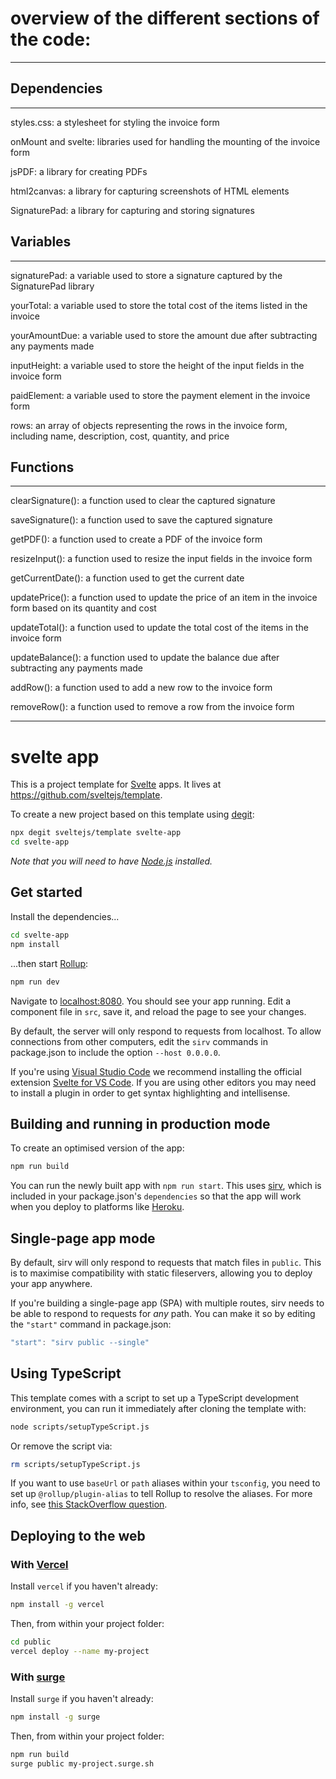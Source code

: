 # overview of the different sections of the code:
---


## Dependencies
---

styles.css: a stylesheet for styling the invoice form

onMount and svelte: libraries used for handling the mounting of the invoice form

jsPDF: a library for creating PDFs

html2canvas: a library for capturing screenshots of HTML elements

SignaturePad: a library for capturing and storing signatures

## Variables
---

signaturePad: a variable used to store a signature captured by the SignaturePad library

yourTotal: a variable used to store the total cost of the items listed in the invoice

yourAmountDue: a variable used to store the amount due after subtracting any payments made

inputHeight: a variable used to store the height of the input fields in the invoice form

paidElement: a variable used to store the payment element in the invoice form

rows: an array of objects representing the rows in the invoice form, including name, description, cost, quantity, and price

## Functions
---

clearSignature(): a function used to clear the captured signature

saveSignature(): a function used to save the captured signature

getPDF(): a function used to create a PDF of the invoice form

resizeInput(): a function used to resize the input fields in the invoice form

getCurrentDate(): a function used to get the current date

updatePrice(): a function used to update the price of an item in the invoice form based on its quantity and cost

updateTotal(): a function used to update the total cost of the items in the invoice form

updateBalance(): a function used to update the balance due after subtracting any payments made

addRow(): a function used to add a new row to the invoice form

removeRow(): a function used to remove a row from the invoice form






---

# svelte app

This is a project template for [Svelte](https://svelte.dev) apps. It lives at https://github.com/sveltejs/template.

To create a new project based on this template using [degit](https://github.com/Rich-Harris/degit):

```bash
npx degit sveltejs/template svelte-app
cd svelte-app
```

*Note that you will need to have [Node.js](https://nodejs.org) installed.*


## Get started

Install the dependencies...

```bash
cd svelte-app
npm install
```

...then start [Rollup](https://rollupjs.org):

```bash
npm run dev
```

Navigate to [localhost:8080](http://localhost:8080). You should see your app running. Edit a component file in `src`, save it, and reload the page to see your changes.

By default, the server will only respond to requests from localhost. To allow connections from other computers, edit the `sirv` commands in package.json to include the option `--host 0.0.0.0`.

If you're using [Visual Studio Code](https://code.visualstudio.com/) we recommend installing the official extension [Svelte for VS Code](https://marketplace.visualstudio.com/items?itemName=svelte.svelte-vscode). If you are using other editors you may need to install a plugin in order to get syntax highlighting and intellisense.

## Building and running in production mode

To create an optimised version of the app:

```bash
npm run build
```

You can run the newly built app with `npm run start`. This uses [sirv](https://github.com/lukeed/sirv), which is included in your package.json's `dependencies` so that the app will work when you deploy to platforms like [Heroku](https://heroku.com).


## Single-page app mode

By default, sirv will only respond to requests that match files in `public`. This is to maximise compatibility with static fileservers, allowing you to deploy your app anywhere.

If you're building a single-page app (SPA) with multiple routes, sirv needs to be able to respond to requests for *any* path. You can make it so by editing the `"start"` command in package.json:

```js
"start": "sirv public --single"
```

## Using TypeScript

This template comes with a script to set up a TypeScript development environment, you can run it immediately after cloning the template with:

```bash
node scripts/setupTypeScript.js
```

Or remove the script via:

```bash
rm scripts/setupTypeScript.js
```

If you want to use `baseUrl` or `path` aliases within your `tsconfig`, you need to set up `@rollup/plugin-alias` to tell Rollup to resolve the aliases. For more info, see [this StackOverflow question](https://stackoverflow.com/questions/63427935/setup-tsconfig-path-in-svelte).

## Deploying to the web

### With [Vercel](https://vercel.com)

Install `vercel` if you haven't already:

```bash
npm install -g vercel
```

Then, from within your project folder:

```bash
cd public
vercel deploy --name my-project
```

### With [surge](https://surge.sh/)

Install `surge` if you haven't already:

```bash
npm install -g surge
```

Then, from within your project folder:

```bash
npm run build
surge public my-project.surge.sh
```
